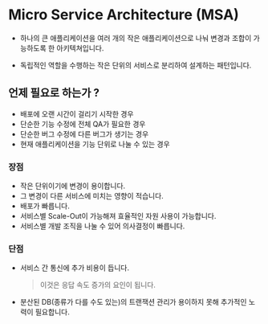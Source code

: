 # Micro Service Architecture (MSA)
* 하나의 큰 애플리케이션을 여러 개의 작은 애플리케이션으로 나눠 변경과 조합이 가능하도록 한 아키텍쳐입니다.

* 독립적인 역할을 수행하는 작은 단위의 서비스로 분리하여 설계하는 패턴입니다.

## 언제 필요로 하는가 ?
* 배포에 오랜 시간이 걸리기 시작한 경우
* 단순한 기능 수정에 전체 QA가 필요한 경우
* 단순한 버그 수정에 다른 버그가 생기는 경우
* 현재 애플리케이션을 기능 단위로 나눌 수 있는 경우

### 장점
* 작은 단위이기에 변경이 용이합니다.
* 그 변경이 다른 서비스에 미치는 영향이 적습니다.
* 배포가 빠릅니다.
* 서비스별 Scale-Out이 가능해져 효율적인 자원 사용이 가능합니다.
* 서비스별 개발 조직을 나눌 수 있어 의사결정이 빠릅니다.

### 단점
* 서비스 간 통신에 추가 비용이 듭니다.
    > 이것은 응답 속도 증가의 요인이 됩니다.
* 분산된 DB(종류가 다를 수도 있는)의 트랜잭션 관리가 용이하지 못해 추가적인 노력이 필요합니다.